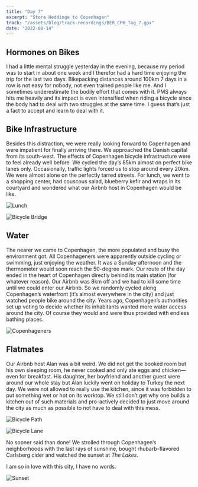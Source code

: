 ```yaml
---
title: "Day 7"
excerpt: "Store Heddinge to Copenhagen"
track: "/assets/blog/track-recordings/BER_CPH_Tag_7.gpx"
date: "2022-08-14"
---
```


## Hormones on Bikes
I had a little mental struggle yesterday in the evening, because my period was to start in about one week and I therefor had a hard time enjoying the trip for the last two days. Bikepacking distances around 100km 7 days in a row is not easy for nobody, not even trained people like me. And I sometimes underestimate the bodily effort that comes with it. PMS always hits me heavily and its impact is even intensified when riding a bicycle since the body had to deal with two struggles at the same time. I guess that’s just a fact to accept and learn to deal with it.

## Bike Infrastructure
Besides this distraction, we were really looking forward to Copenhagen and were impatient for finally arriving there. We approached the Danish capital from its south-west. The effects of Copenhagen bicycle infrastructure were to feel already well before. We cycled the day’s 85km almost on perfect bike lanes only. Occasionally, traffic lights forced us to stop around every 20km. We were almost alone on the perfectly tarred streets. For lunch, we went to a shopping center, had couscous salad, blueberry kefir and wraps in its courtyard and wondered what our Airbnb host in Copenhagen would be like.  

![Lunch]($BASEPATH/assets/blog/images/day7_lunch.jpg)

![Bicycle Bridge]($BASEPATH/assets/blog/images/day7_bicycle-bridge.jpg)

## Water
The nearer we came to Copenhagen, the more populated and busy the environment got. All Copenhageners were apparently outside cycling or swimming, just enjoying the weather. It was a Sunday afternoon and the thermometer would soon reach the 50-degree mark. Our route of the day ended in the heart of Copenhagen directly behind its main station (for whatever reason). Our Airbnb was 8km off and we had to kill some time until we could enter our Airbnb. So we randomly cycled along Copenhagen’s waterfront (it’s almost everywhere in the city) and just watched people bike around the city. Years ago, Copenhagen’s authorities set up voting to decide whether its inhabitants wanted more water access around the city. Of course they would and were thus provided with endless bathing places. 

![Copenhageners]($BASEPATH/assets/blog/images/day7_copenhageners.jpg)

## Flatmates
Our Airbnb host Alan was a bit weird. We did not get the booked room but his own sleeping room, he never cooked and only ate eggs and chicken—even for breakfast. His daughter, her boyfriend and another guest were around our whole stay but Alan luckily went on holiday to Turkey the next day. We were not allowed to really use the kitchen, since it was forbidden to put something wet or hot on its worktop. We still don’t get why one builds a kitchen out of such materials and pro-actively decided to just move around the city as much as possible to not have to deal with this mess. 

![Bicycle Path]($BASEPATH/assets/blog/images/day7_bicycle-path.jpg)

![Bicycle Lane]($BASEPATH/assets/blog/images/day7_bicycle-lane.jpg)

No sooner said than done! We strolled through Copenhagen’s neighborhoods with the last rays of sunshine, bought rhubarb-flavored Carlsberg cider and watched the sunset at *The Lakes*. 

I am so in love with this city, I have no words.

![Sunset]($BASEPATH/assets/blog/images/day7_sunset.jpg)
